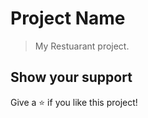 
# Project Name

> My Restuarant  project.

## Show your support

Give a ⭐️ if you like this project!

